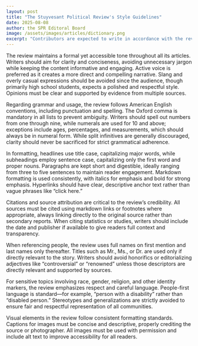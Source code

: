 ```yaml
---
layout: post
title: "The Stuyvesant Political Review's Style Guidelines"
date: 2025-08-08
author: the SPR Editoral Board
image: /assets/images/articles/dictionary.png
excerpt: "Contributors are expected to write in accordance with the review's style as outlined in this article."
---
```

The review maintains a formal yet accessible tone throughout all its articles. Writers should aim for clarity and conciseness, avoiding unnecessary jargon while keeping the content informative and engaging. Active voice is preferred as it creates a more direct and compelling narrative. Slang and overly casual expressions should be avoided since the audience, though primarily high school students, expects a polished and respectful style. Opinions must be clear and supported by evidence from multiple sources.

Regarding grammar and usage, the review follows American English conventions, including punctuation and spelling. The Oxford comma is mandatory in all lists to prevent ambiguity. Writers should spell out numbers from one through nine, while numerals are used for 10 and above; exceptions include ages, percentages, and measurements, which should always be in numeral form. While split infinitives are generally discouraged, clarity should never be sacrificed for strict grammatical adherence.

In formatting, headlines use title case, capitalizing major words, while subheadings employ sentence case, capitalizing only the first word and proper nouns. Paragraphs are kept short and digestible, ideally ranging from three to five sentences to maintain reader engagement. Markdown formatting is used consistently, with italics for emphasis and bold for strong emphasis. Hyperlinks should have clear, descriptive anchor text rather than vague phrases like “click here.”

Citations and source attribution are critical to the review’s credibility. All sources must be cited using markdown links or footnotes where appropriate, always linking directly to the original source rather than secondary reports. When citing statistics or studies, writers should include the date and publisher if available to give readers full context and transparency.

When referencing people, the review uses full names on first mention and last names only thereafter. Titles such as Mr., Ms., or Dr. are used only if directly relevant to the story. Writers should avoid honorifics or editorializing adjectives like “controversial” or “renowned” unless those descriptors are directly relevant and supported by sources.

For sensitive topics involving race, gender, religion, and other identity markers, the review emphasizes respect and careful language. People-first language is standard—for example, “person with a disability” rather than “disabled person.” Stereotypes and generalizations are strictly avoided to ensure fair and respectful representation of all communities.

Visual elements in the review follow consistent formatting standards. Captions for images must be concise and descriptive, properly crediting the source or photographer. All images must be used with permission and include alt text to improve accessibility for all readers.


